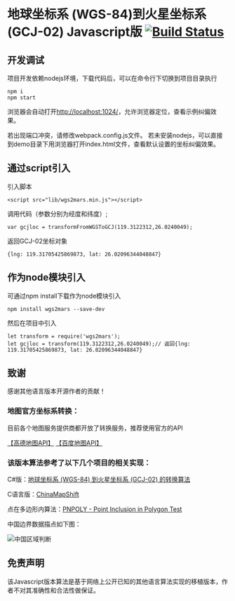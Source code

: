 # 地球坐标系 (WGS-84)到火星坐标系 (GCJ-02) Javascript版 [![Build Status](https://travis-ci.org/hiwanz/wgs2mars.js.svg?branch=master)](https://travis-ci.org/hiwanz/wgs2mars.js)

## 开发调试

项目开发依赖nodejs环境，下载代码后，可以在命令行下切换到项目目录执行

    npm i
    npm start

浏览器会自动打开[http://localhost:1024/](http://localhost:1024/)，允许浏览器定位，查看示例纠偏效果。

若出现端口冲突，请修改webpack.config.js文件。
若未安装nodejs，可以直接到demo目录下用浏览器打开index.html文件，查看默认设置的坐标纠偏效果。

## 通过script引入

引入脚本

    <script src="lib/wgs2mars.min.js"></script>

调用代码（参数分别为经度和纬度）;

    var gcjloc = transformFromWGSToGCJ(119.3122312,26.0240049);

返回GCJ-02坐标对象

    {lng: 119.31705425869873, lat: 26.02096344048847}

## 作为node模块引入

可通过npm install下载作为node模块引入

    npm install wgs2mars --save-dev

然后在项目中引入
    
    let transform = require('wgs2mars');
    let gcjloc = transform(119.3122312,26.0240049);// 返回{lng: 119.31705425869873, lat: 26.02096344048847}

## 致谢

感谢其他语言版本开源作者的贡献！

### 地图官方坐标系转换：

目前各个地图服务提供商都开放了转换服务，推荐使用官方的API

[【高德地图API】](http://lbs.amap.com/api/javascript-api/reference/lnglat-to-address/#t2 "【高德地图API】")
[【百度地图API】](http://lbsyun.baidu.com/index.php?title=webapi/guide/changeposition "【百度地图API】")

### 该版本算法参考了以下几个项目的相关实现：

C#版：[地球坐标系 (WGS-84) 到火星坐标系 (GCJ-02) 的转换算法](http://blog.csdn.net/coolypf/article/details/8686588 "地球坐标系 (WGS-84) 到火星坐标系 (GCJ-02) 的转换算法")

C语言版：[ChinaMapShift](https://github.com/Dronaldo17/ChinaMapShift/blob/master/algorithm/china_shift.c "ChinaMapShift")

点在多边形内算法：[PNPOLY - Point Inclusion in Polygon Test](https://wrf.ecse.rpi.edu//Research/Short_Notes/pnpoly.html "PNPOLY - Point Inclusion in Polygon Test")

中国边界数据描点如下图：

![中国区域判断](in-china-region.png)

## 免责声明

该Javascript版本算法是基于网络上公开已知的其他语言算法实现的移植版本，作者不对其准确性和合法性做保证。